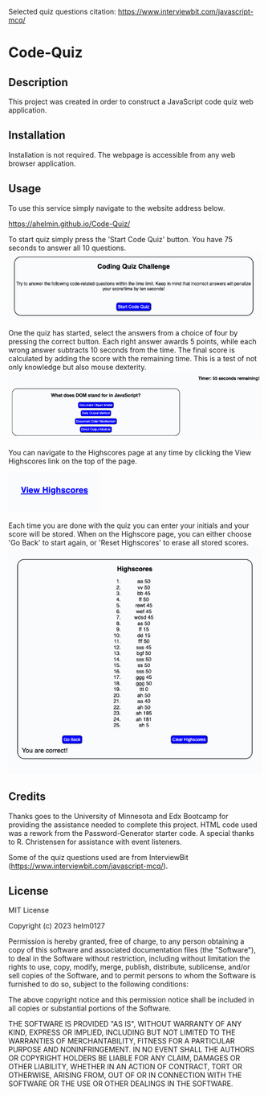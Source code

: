 Selected quiz questions citation: https://www.interviewbit.com/javascript-mcq/

# Code-Quiz

## Description

This project was created in order to construct a JavaScript code quiz web application. 

## Installation

Installation is not required. The webpage is accessible from any web browser application.

## Usage

To use this service simply navigate to the website address below.

https://ahelmin.github.io/Code-Quiz/

To start quiz simply press the 'Start Code Quiz' button. You have 75 seconds to answer all 10 questions.
![Code Quiz Start Page](./assets/images/Start_Code_Quiz.png)

One the quiz has started, select the answers from a choice of four by pressing the correct button. Each right answer awards 5 points, while each wrong answer subtracts 10 seconds from the time. The final score is calculated by adding the score with the remaining time. This is a test of not only knowledge but also mouse dexterity.
![Quiz Question Page](./assets/images/Code_Quiz_Question_with_Timer.png)

You can navigate to the Highscores page at any time by clicking the View Highscores link on the top of the page.

![View Highscores](./assets/images/View_Highscores.png)

Each time you are done with the quiz you can enter your initials and your score will be stored. When on the Highscore page, you can either choose 'Go Back' to start again, or 'Reset Highscores' to erase all stored scores.
![High Score Page](./assets/images/Highscore_Page.png)



## Credits

Thanks goes to the University of Minnesota and Edx Bootcamp for providing the assistance needed to complete this project. HTML code used was a rework from the Password-Generator starter code. A special thanks to R. Christensen for assistance with event listeners.

Some of the quiz questions used are from InterviewBit (https://www.interviewbit.com/javascript-mcq/).

## License

MIT License

Copyright (c) 2023 helm0127

Permission is hereby granted, free of charge, to any person obtaining a copy
of this software and associated documentation files (the "Software"), to deal
in the Software without restriction, including without limitation the rights
to use, copy, modify, merge, publish, distribute, sublicense, and/or sell
copies of the Software, and to permit persons to whom the Software is
furnished to do so, subject to the following conditions:

The above copyright notice and this permission notice shall be included in all
copies or substantial portions of the Software.

THE SOFTWARE IS PROVIDED "AS IS", WITHOUT WARRANTY OF ANY KIND, EXPRESS OR
IMPLIED, INCLUDING BUT NOT LIMITED TO THE WARRANTIES OF MERCHANTABILITY,
FITNESS FOR A PARTICULAR PURPOSE AND NONINFRINGEMENT. IN NO EVENT SHALL THE
AUTHORS OR COPYRIGHT HOLDERS BE LIABLE FOR ANY CLAIM, DAMAGES OR OTHER
LIABILITY, WHETHER IN AN ACTION OF CONTRACT, TORT OR OTHERWISE, ARISING FROM,
OUT OF OR IN CONNECTION WITH THE SOFTWARE OR THE USE OR OTHER DEALINGS IN THE
SOFTWARE.
